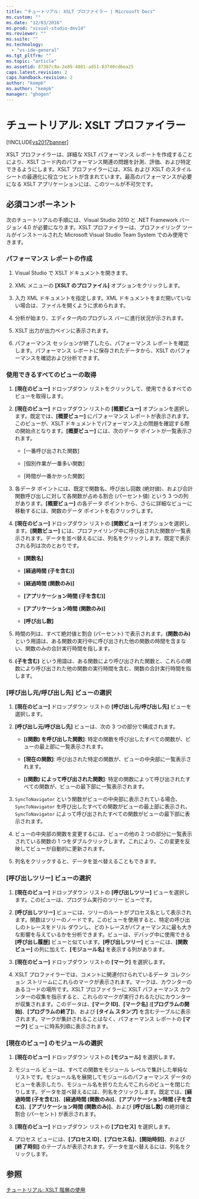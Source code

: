 ```yaml
---
title: "チュートリアル: XSLT プロファイラー | Microsoft Docs"
ms.custom: ""
ms.date: "12/03/2016"
ms.prod: "visual-studio-dev14"
ms.reviewer: ""
ms.suite: ""
ms.technology: 
  - "vs-ide-general"
ms.tgt_pltfrm: ""
ms.topic: "article"
ms.assetid: 87387c9a-2e89-4801-ad51-83740cd6ea25
caps.latest.revision: 2
caps.handback.revision: 2
author: "kempb"
ms.author: "kempb"
manager: "ghogen"
---
```

# チュートリアル: XSLT プロファイラー
[!INCLUDE[vs2017banner](../code-quality/includes/vs2017banner.md)]

XSLT プロファイラーは、詳細な XSLT パフォーマンス レポートを作成することにより、XSLT コード内のパフォーマンス関連の問題を計測、評価、および特定できるようにします。XSLT プロファイラーには、XSL および XSLT のスタイル シートの最適化に役立つヒントが含まれています。最高のパフォーマンスが必要になる XSLT アプリケーションには、このツールが不可欠です。  
  
## 必須コンポーネント  
 次のチュートリアルの手順には、Visual Studio 2010 と .NET Framework バージョン 4.0 が必要になります。XSLT プロファイラーは、プロファイリング ツールがインストールされた Microsoft Visual Studio Team System でのみ使用できます。  
  
### パフォーマンス レポートの作成  
  
1.  Visual Studio で XSLT ドキュメントを開きます。  
  
2.  XML メニューの **\[XSLT のプロファイル\]** オプションをクリックします。  
  
3.  入力 XML ドキュメントを指定します。XML ドキュメントをまだ開いていない場合は、ファイルを開くように求められます。  
  
4.  分析が始まり、エディター内のプログレス バーに進行状況が示されます。  
  
5.  XSLT 出力が出力ペインに表示されます。  
  
6.  パフォーマンス セッションが終了したら、パフォーマンス レポートを確認します。パフォーマンス レポートに保存されたデータから、XSLT のパフォーマンスを確認および分析できます。  
  
### 使用できるすべてのビューの取得  
  
1.  **\[現在のビュー\]** ドロップダウン リストをクリックして、使用できるすべてのビューを取得します。  
  
2.  **\[現在のビュー\]** ドロップダウン リストの **\[概要ビュー\]** オプションを選択します。既定では、**\[概要ビュー\]** にパフォーマンス レポートが表示されます。このビューが、XSLT ドキュメントでパフォーマンス上の問題を確認する際の開始点となります。**\[概要ビュー\]** には、次のデータ ポイントが一覧表示されます。  
  
    -   \[一番呼び出された関数\]  
  
    -   \[個別作業が一番多い関数\]  
  
    -   \[時間が一番かかった関数\]  
  
3.  各データ ポイントには、既定で関数名、呼び出し回数 \(絶対値\)、および合計関数呼び出しに対して各関数が占める割合 \(パーセント値\) という 3 つの列があります。**\[概要ビュー\]** の各データ ポイントから、さらに詳細なビューに移動するには、関数のデータ ポイントを右クリックします。  
  
4.  **\[現在のビュー\]** ドロップダウン リストの **\[関数ビュー\]** オプションを選択します。**\[関数ビュー\]** には、プロファイリング中に呼び出された関数が一覧表示されます。データを並べ替えるには、列名をクリックします。既定で表示される列は次のとおりです。  
  
    -   **\[関数名\]**  
  
    -   **\[経過時間 \(子を含む\)\]**  
  
    -   **\[経過時間 \(関数のみ\)\]**  
  
    -   **\[アプリケーション時間 \(子を含む\)\]**  
  
    -   **\[アプリケーション時間 \(関数のみ\)\]**  
  
    -   **\[呼び出し数\]**  
  
5.  時間の列は、すべて絶対値と割合 \(パーセント\) で表示されます。**\(関数のみ\)** という用語は、ある関数の実行中に呼び出された他の関数の時間を含まない、関数のみの合計実行時間を指します。  
  
6.  **\(子を含む\)** という用語は、ある関数により呼び出された関数と、これらの関数により呼び出された他の関数の実行時間を含む、関数の合計実行時間を指します。  
  
### \[呼び出し元\/呼び出し先\] ビューの選択  
  
1.  **\[現在のビュー\]** ドロップダウン リストの **\[呼び出し元\/呼び出し先\]** ビューを選択します。  
  
2.  **\[呼び出し元\/呼び出し先\]** ビューは、次の 3 つの部分で構成されます。  
  
    -   **\[\(関数\) を呼び出した関数\]**: 特定の関数を呼び出したすべての関数が、ビューの最上部に一覧表示されます。  
  
    -   **\[現在の関数\]**: 呼び出された特定の関数が、ビューの中央部に一覧表示されます。  
  
    -   **\[\(関数\) によって呼び出された関数\]**: 特定の関数によって呼び出されたすべての関数が、ビューの最下部に一覧表示されます。  
  
3.  `SyncToNavigator` という関数がビューの中央部に表示されている場合、`SyncToNavigator` を呼び出したすべての関数がビューの最上部に表示され、`SyncToNavigator` によって呼び出されたすべての関数がビューの最下部に表示されます。  
  
4.  ビューの中央部の関数を変更するには、ビューの他の 2 つの部分に一覧表示されている関数の 1 つをダブルクリックします。これにより、この変更を反映してビューが自動的に更新されます。  
  
5.  列名をクリックすると、データを並べ替えることもできます。  
  
### \[呼び出しツリー\] ビューの選択  
  
1.  **\[現在のビュー\]** ドロップダウン リストの **\[呼び出しツリー\]** ビューを選択します。このビューは、プログラム実行のツリー ビューです。  
  
2.  **\[呼び出しツリー\]** ビューには、ツリーのルートがプロセス名として表示されます。関数はツリーのノードです。このビューを使用すると、特定の呼び出しのトレースをドリル ダウンし、どのトレースがパフォーマンスに最も大きな影響を与えているかを分析できます。ビューは、デバッグ中に使用できる **\[呼び出し履歴\]** ビューと似ています。**\[呼び出しツリー\]** ビューには、**\[関数ビュー\]** の列に加えて、**\[モジュール名\]** を表示する列があります。  
  
3.  **\[現在のビュー\]** ドロップダウン リストの **\[マーク\]** を選択します。  
  
4.  XSLT プロファイラーでは、コメントに関連付けられているデータ コレクション ストリームにこれらのマークが表示されます。マークは、カウンターのあるコードの場所です。XSLT プロファイラーに XSLT パフォーマンス カウンターの収集を指示すると、これらのマークが実行されるたびにカウンターが収集されます。このデータは、**\[マーク ID\]**、**\[マーク名\]** \(**\[プログラムの開始\]**、**\[プログラムの終了\]**\)、および **\[タイム スタンプ\]** を含むテーブルに表示されます。マークが集計されることはなく、パフォーマンス レポートの **\[マーク\]** ビューに時系列順に表示されます。  
  
### \[現在のビュー\] のモジュールの選択  
  
1.  **\[現在のビュー\]** ドロップダウン リストの **\[モジュール\]** を選択します。  
  
2.  モジュール ビューは、すべての関数をモジュール レベルで集計した単純なリストです。モジュール名を展開してモジュールのパフォーマンス データのビューを表示したり、モジュール名を折りたたんでこれらのビューを閉じたりします。データを並べ替えるには、列名をクリックします。既定では、**\[経過時間 \(子を含む\)\]**、**\[経過時間 \(関数のみ\)\]**、**\[アプリケーション時間 \(子を含む\)\]**、**\[アプリケーション時間 \(関数のみ\)\]**、および **\[呼び出し数\]** の絶対値と割合 \(パーセント\) が表示されます。  
  
3.  **\[現在のビュー\]** ドロップダウン リストの **\[プロセス\]** を選択します。  
  
4.  プロセス ビューには、**\[プロセス ID\]**、**\[プロセス名\]**、**\[開始時刻\]**、および **\[終了時刻\]** のテーブルが表示されます。データを並べ替えるには、列名をクリックします。  
  
## 参照  
 [チュートリアル: XSLT 階層の使用](../xml-tools/walkthrough-using-xslt-hierarchy.md)